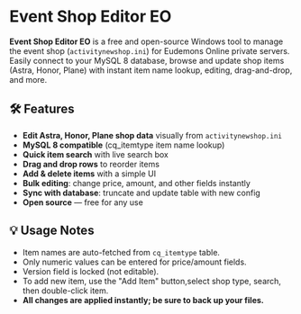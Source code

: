 # Event Shop Editor EO

**Event Shop Editor EO** is a free and open-source Windows tool to manage the event shop (`activitynewshop.ini`) for Eudemons Online private servers.  
Easily connect to your MySQL 8 database, browse and update shop items (Astra, Honor, Plane) with instant item name lookup, editing, drag-and-drop, and more.

## 🛠 Features

- **Edit Astra, Honor, Plane shop data** visually from `activitynewshop.ini`
- **MySQL 8 compatible** (cq_itemtype item name lookup)
- **Quick item search** with live search box
- **Drag and drop rows** to reorder items
- **Add & delete items** with a simple UI
- **Bulk editing**: change price, amount, and other fields instantly
- **Sync with database**: truncate and update table with new config
- **Open source** — free for any use

## 💡 Usage Notes

- Item names are auto-fetched from `cq_itemtype` table.
- Only numeric values can be entered for price/amount fields.
- Version field is locked (not editable).
- To add new item, use the "Add Item" button,select shop type, search, then double-click item.
- **All changes are applied instantly; be sure to back up your files.**
